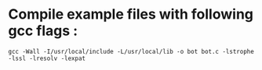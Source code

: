 Compile example files with following gcc flags :
=================================================
``gcc -Wall -I/usr/local/include -L/usr/local/lib -o bot bot.c -lstrophe -lssl -lresolv -lexpat``
